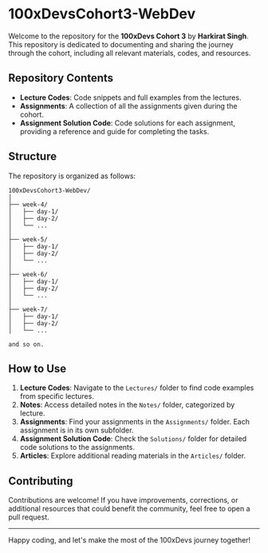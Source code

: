 # 100xDevsCohort3-WebDev

Welcome to the repository for the **100xDevs Cohort 3** by **Harkirat Singh**. This repository is dedicated to documenting and sharing the journey through the cohort, including all relevant materials, codes, and resources.

## Repository Contents

- **Lecture Codes**: Code snippets and full examples from the lectures.
- **Assignments**: A collection of all the assignments given during the cohort.
- **Assignment Solution Code**: Code solutions for each assignment, providing a reference and guide for completing the tasks.

## Structure

The repository is organized as follows:

```
100xDevsCohort3-WebDev/
│
├── week-4/
│   ├── day-1/
│   ├── day-2/
│   └── ...
│
├── week-5/
│   ├── day-1/
│   ├── day-2/
│   └── ...
│
├── week-6/
│   ├── day-1/
│   ├── day-2/
│   └── ...
│
├── week-7/
│   ├── day-1/
│   ├── day-2/
│   └── ...

and so on.
```

## How to Use

1. **Lecture Codes**: Navigate to the `Lectures/` folder to find code examples from specific lectures.
2. **Notes**: Access detailed notes in the `Notes/` folder, categorized by lecture.
3. **Assignments**: Find your assignments in the `Assignments/` folder. Each assignment is in its own subfolder.
4. **Assignment Solution Code**: Check the `Solutions/` folder for detailed code solutions to the assignments.
5. **Articles**: Explore additional reading materials in the `Articles/` folder.

## Contributing

Contributions are welcome! If you have improvements, corrections, or additional resources that could benefit the community, feel free to open a pull request.

---

Happy coding, and let's make the most of the 100xDevs journey together!
```